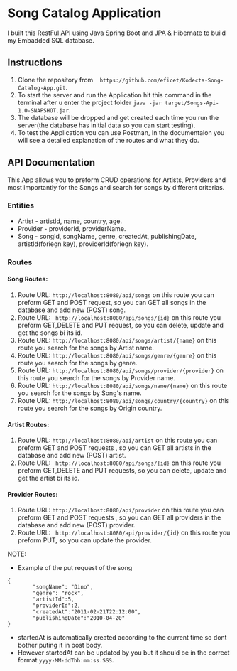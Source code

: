 # Song Catalog Application
I built this RestFul API using Java Spring Boot and JPA & Hibernate to build my Embadded SQL database.

## Instructions
1. Clone the repository from  ` https://github.com/eficet/Kodecta-Song-Catalog-App.git`.
2. To start the server and run the Application hit this command in the terminal after u enter the project folder ` java -jar target/Songs-Api-1.0-SNAPSHOT.jar `.
3. The database will be dropped and get created each time you run the server(the database has initial data so you can start testing).
4. To test the Application you can use Postman, In the documentaion you will see a detailed explanation of the routes and what they do.

## API Documentation

This App allows you to preform CRUD operations for Artists, Providers and most importantly for the Songs and search for songs by different criterias.

### Entities

- Artist   - artistId, name, country, age.
- Provider - providerId, providerName.
- Song     - songId, songName, genre, createdAt, publishingDate, artistId(foriegn key), providerId(foriegn key).

### Routes
#### Song Routes:
1. Route URL: ` http://localhost:8080/api/songs ` on this route you can preform GET and POST request, so you can GET all songs in the database and add new (POST) song. 
2. Route URL: ` http://localhost:8080/api/songs/{id}`
on this route you preform GET,DELETE and PUT request, so you can delete, update and get the songs bi its id.
3. Route URL: `http://localhost:8080/api/songs/artist/{name}` on this route you search for the songs by Artist name.
4. Route URL: `http://localhost:8080/api/songs/genre/{genre}` on this route you search for the songs by genre.
5. Route URL: `http://localhost:8080/api/songs/provider/{provider}` on this route you search for the songs by Provider name.
6. Route URL: `http://localhost:8080/api/songs/name/{name}` on this route you search for the songs by Song's name.
7. Route URL: `http://localhost:8080/api/songs/country/{country}` on this route you search for the songs by Origin country.

#### Artist Routes:
1. Route URL: ` http://localhost:8080/api/artist ` on this route you can preform GET and POST requests , so you can GET all artists in the database and add new (POST) artist. 
2. Route URL: ` http://localhost:8080/api/songs/{id}`
on this route you preform GET,DELETE and PUT requests, so you can delete, update and get the artist bi its id.

#### Provider Routes:

1. Route URL: ` http://localhost:8080/api/provider ` on this route you can preform GET and POST requests , so you can GET all providers in the database and add new (POST) provider. 
2. Route URL: ` http://localhost:8080/api/provider/{id}`
on this route you preform PUT, so you can update the provider.

NOTE:
- Example of the put request of the song 
```
{
    	"songName": "Dino",
        "genre": "rock",
        "artistId":5,
        "providerId":2,
        "createdAt":"2011-02-21T22:12:00",
        "publishingDate":"2010-04-20"
} 
```

- startedAt is automatically created according to the current time so dont bother puting it in post body.
- However startedAt can be updated by you but it should be in the correct format ` yyyy-MM-ddThh:mm:ss.SSS `.



